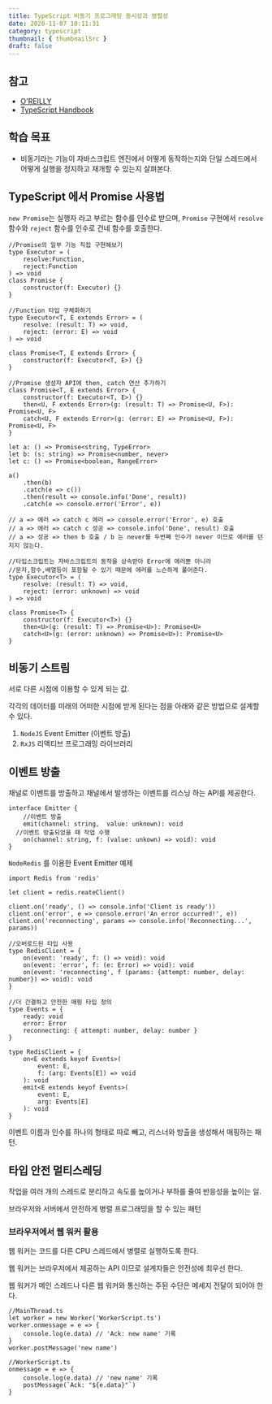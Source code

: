 ```yaml
---
title: TypeScript 비동기 프로그래밍 동시성과 병렬성
date: 2020-11-07 10:11:31
category: typescript
thumbnail: { thumbnailSrc }
draft: false
---
```


## 참고

- [O'REILLY](https://www.oreilly.com/library/view/programming-typescript/9781492037644/)
- [TypeScript Handbook](https://typescript-kr.github.io/pages/basic-types.html)

## 학습 목표

- 비동기라는 기능이 자바스크립트 엔진에서 어떻게 동작하는지와 단일 스레드에서 어떻게 실행을 정지하고 재개할 수 있는지 살펴본다.

## TypeScript 에서 Promise 사용법

`new Promise`는 실행자 라고 부르는 함수를 인수로 받으며, `Promise` 구현에서 `resolve` 함수와 `reject` 함수를 인수로 건네 함수를 호출한다.

```tsx
//Promise의 일부 기능 직접 구현해보기
type Executor = (
    resolve:Function,
    reject:Function
) => void
class Promise {
    constructor(f: Executor) {}
}

//Function 타입 구체화하기
type Executor<T, E extends Error> = (
	resolve: (result: T) => void,
	reject: (error: E) => void
) => void

class Promise<T, E extends Error> {
	constructor(f: Executor<T, E>) {}
}

//Promise 생성자 API에 then, catch 연산 추가하기
class Promise<T, E extends Error> {
	constructor(f: Executor<T, E>) {}
	then<U, F extends Error>(g: (result: T) => Promise<U, F>): Promise<U, F>
	catch<U, F extends Error>(g: (error: E) => Promise<U, F>): Promise<U, F>
}

let a: () => Promise<string, TypeError>
let b: (s: string) => Promise<number, never>
let c: () => Promise<boolean, RangeError>

a()
	.then(b)
	.catch(e => c())
	.then(result => console.info('Done', result))
	.catch(e => console.error('Error', e))

// a => 에러 => catch c 에러 => console.error('Error', e) 호출
// a => 에러 => catch c 성공 => console.info('Done', result) 호출
// a => 성공 => then b 호출 / b 는 never를 두번째 인수가 never 이므로 에러를 던지지 않는다.

//타입스크립트는 자바스크립트의 동작을 상속받아 Error에 에러뿐 아니라
//문자,함수,배열등이 포함될 수 있기 때문에 에러를 느슨하게 풀어준다.
type Executor<T> = (
	resolve: (result: T) => void,
	reject: (error: unknown) => void
) => void

class Promise<T> {
	constructor(f: Executor<T>) {}
	then<U>(g: (result: T) => Promise<U>): Promise<U>
	catch<U>(g: (error: unknown) => Promise<U>): Promise<U>
}
```

## 비동기 스트림

서로 다른 시점에 이용할 수 있게 되는 값.

각각의 데이터를 미래의 어떠한 시점에 받게 된다는 점을 아래와 같은 방법으로 설계할 수 있다.

1. `NodeJS` Event Emitter (이벤트 방출)
2. `RxJS` 리액티브 프로그래밍 라이브러리

## 이벤트 방출

채널로 이벤트를 방출하고 채널에서 발생하는 이벤트를 리스닝 하는 API를 제공한다.

```tsx
interface Emitter {
	//이벤트 방출
	emit(channel: string,  value: unknown): void
  //이벤트 방출되었을 때 작업 수행
	on(channel: string, f: (value: unkown) => void): void
}
```

`NodeRedis` 를 이용한 Event Emitter 예제

```tsx
import Redis from 'redis'

let client = redis.reateClient()

client.on('ready', () => console.info('Client is ready'))
client.on('error', e => console.error('An error occurred!', e))
client.on('reconnecting', params => console.info('Reconnecting...', params))

//오버로드된 타입 사용
type RedisClient = {
	on(event: 'ready', f: () => void): void
	on(event: 'error', f: (e: Error) => void): void
	on(event: 'reconnecting', f (params: {attempt: number, delay: number}) => void): void
}

//더 간결하고 안전한 매핑 타입 정의
type Events = {
	ready: void
	error: Error
	reconnecting: { attempt: number, delay: number }
}

type RedisClient = {
	on<E extends keyof Events>(
		event: E,
		f: (arg: Events[E]) => void
	): void
	emit<E extends keyof Events>(
		event: E,
		arg: Events[E]
	): void
}
```

이벤트 이름과 인수를 하나의 형태로 따로 빼고, 리스너와 방출을 생성해서 매핑하는 패턴.

## 타입 안전 멀티스레딩

작업을 여러 개의 스레드로 분리하고 속도를 높이거나 부하를 줄여 반응성을 높이는 일.

브라우저와 서버에서 안전하게 병렬 프로그래밍을 할 수 있는 패턴

### 브라우저에서 웹 워커 활용

웹 워커는 코드를 다른 CPU 스레드에서 병렬로 실행하도록 한다.

웹 워커는 브라우저에서 제공하는  API 이므로 설계자들은 안전성에 최우선 한다.

웹 워커가 메인 스레드나 다른 웹 워커와 통신하는 주된 수단은 메세지 전달이 되어야 한다.

```tsx
//MainThread.ts
let worker = new Worker('WorkerScript.ts')
worker.onmessage = e => {
	console.log(e.data) // 'Ack: new name' 기록
}
worker.postMessage('new name')

//WorkerScript.ts
onmessage = e => {
	console.log(e.data) // 'new name' 기록
	postMessage(`Ack: "${e.data}"`)
}
```